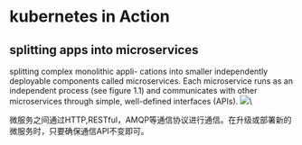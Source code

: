 # kubernetes in Action

## splitting apps into microservices

splitting complex monolithic appli- cations into smaller independently deployable components called microservices. Each microservice runs as an independent process (see figure 1.1) and communicates with other microservices through simple, well-defined interfaces (APIs).
![](https://ws4.sinaimg.cn/large/006tNbRwly1fxuouedecwj31do0nk0wh.jpg)\

微服务之间通过HTTP,RESTful，AMQP等通信协议进行通信。在升级或部署新的微服务时，只要确保通信API不变即可。 



